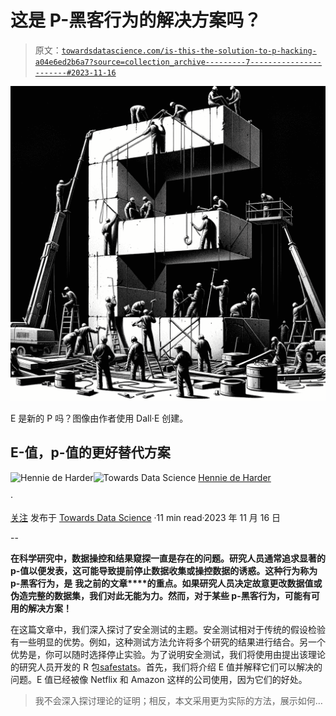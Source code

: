 # 这是 P-黑客行为的解决方案吗？

> 原文：[`towardsdatascience.com/is-this-the-solution-to-p-hacking-a04e6ed2b6a7?source=collection_archive---------7-----------------------#2023-11-16`](https://towardsdatascience.com/is-this-the-solution-to-p-hacking-a04e6ed2b6a7?source=collection_archive---------7-----------------------#2023-11-16)

![](img/268cfbc4852390989c44eab83f520315.png)

E 是新的 P 吗？图像由作者使用 Dall·E 创建。

## E-值，p-值的更好替代方案

[](https://hennie-de-harder.medium.com/?source=post_page-----a04e6ed2b6a7--------------------------------)![Hennie de Harder](https://hennie-de-harder.medium.com/?source=post_page-----a04e6ed2b6a7--------------------------------)[](https://towardsdatascience.com/?source=post_page-----a04e6ed2b6a7--------------------------------)![Towards Data Science](https://towardsdatascience.com/?source=post_page-----a04e6ed2b6a7--------------------------------) [Hennie de Harder](https://hennie-de-harder.medium.com/?source=post_page-----a04e6ed2b6a7--------------------------------)

·

[关注](https://medium.com/m/signin?actionUrl=https%3A%2F%2Fmedium.com%2F_%2Fsubscribe%2Fuser%2Ffb96be98b7b9&operation=register&redirect=https%3A%2F%2Ftowardsdatascience.com%2Fis-this-the-solution-to-p-hacking-a04e6ed2b6a7&user=Hennie+de+Harder&userId=fb96be98b7b9&source=post_page-fb96be98b7b9----a04e6ed2b6a7---------------------post_header-----------) 发布于 [Towards Data Science](https://towardsdatascience.com/?source=post_page-----a04e6ed2b6a7--------------------------------) ·11 min read·2023 年 11 月 16 日[](https://medium.com/m/signin?actionUrl=https%3A%2F%2Fmedium.com%2F_%2Fvote%2Ftowards-data-science%2Fa04e6ed2b6a7&operation=register&redirect=https%3A%2F%2Ftowardsdatascience.com%2Fis-this-the-solution-to-p-hacking-a04e6ed2b6a7&user=Hennie+de+Harder&userId=fb96be98b7b9&source=-----a04e6ed2b6a7---------------------clap_footer-----------)

--

[](https://medium.com/m/signin?actionUrl=https%3A%2F%2Fmedium.com%2F_%2Fbookmark%2Fp%2Fa04e6ed2b6a7&operation=register&redirect=https%3A%2F%2Ftowardsdatascience.com%2Fis-this-the-solution-to-p-hacking-a04e6ed2b6a7&source=-----a04e6ed2b6a7---------------------bookmark_footer-----------)

**在科学研究中，数据操控和结果窥探一直是存在的问题。研究人员通常追求显著的 p-值以便发表，这可能导致提前停止数据收集或操控数据的诱惑。这种行为称为 p-黑客行为，是** **我之前的文章****的重点。如果研究人员决定故意更改数据值或伪造完整的数据集，我们对此无能为力。然而，对于某些 p-黑客行为，可能有可用的解决方案！**

在这篇文章中，我们深入探讨了安全测试的主题。安全测试相对于传统的假设检验有一些明显的优势。例如，这种测试方法允许将多个研究的结果进行结合。另一个优势是，你可以随时选择停止实验。为了说明安全测试，我们将使用由提出该理论的研究人员开发的 R 包[safestats](https://cran.r-project.org/package=safestats)。首先，我们将介绍 E 值并解释它们可以解决的问题。E 值已经被像 Netflix 和 Amazon 这样的公司使用，因为它们的好处。

> 我不会深入探讨理论的证明；相反，本文采用更为实际的方法，展示如何…
